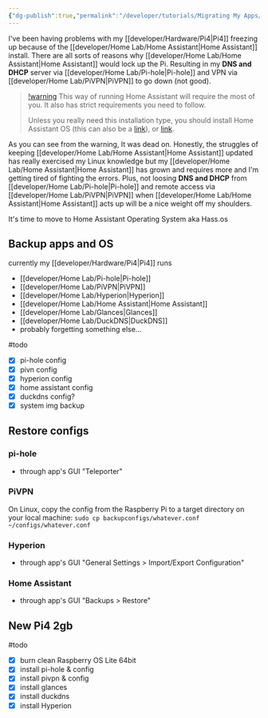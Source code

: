 ```yaml
---
{"dg-publish":true,"permalink":"/developer/tutorials/Migrating My Apps/","dgPassFrontmatter":true}
---
```


I've been having problems with my [[developer/Hardware/Pi4\|Pi4]] freezing up because of the [[developer/Home Lab/Home Assistant\|Home Assistant]] install. There are all sorts of reasons why [[developer/Home Lab/Home Assistant\|Home Assistant]] would lock up the Pi. Resulting in my **DNS and DHCP** server via [[developer/Home Lab/Pi-hole\|Pi-hole]] and VPN via [[developer/Home Lab/PiVPN\|PiVPN]]  to go down (not good). 

> [!warning](https://www.home-assistant.io/installation/linux)
> This way of running Home Assistant will require the most of you. It also has strict requirements you need to follow.
> 
> Unless you really need this installation type, you should install Home Assistant OS (this can also be a [link](https://www.home-assistant.io/installation/linux#install-home-assistant-operating-system)), or [link](https://www.home-assistant.io/installation/linux#install-home-assistant-container).

As you can see from the warning, It was dead on. Honestly, the struggles of keeping [[developer/Home Lab/Home Assistant\|Home Assistant]] updated has really exercised my Linux knowledge but my [[developer/Home Lab/Home Assistant\|Home Assistant]] has grown and requires more and I'm getting tired of fighting the errors. Plus, not loosing **DNS and DHCP** from [[developer/Home Lab/Pi-hole\|Pi-hole]] and remote access via [[developer/Home Lab/PiVPN\|PiVPN]] when [[developer/Home Lab/Home Assistant\|Home Assistant]] acts up will be a nice weight off my shoulders. 

It's time to move to Home Assistant Operating System aka Hass.os

## Backup apps and OS
currently my [[developer/Hardware/Pi4\|Pi4]] runs
- [[developer/Home Lab/Pi-hole\|Pi-hole]]
- [[developer/Home Lab/PiVPN\|PiVPN]]
- [[developer/Home Lab/Hyperion\|Hyperion]]
- [[developer/Home Lab/Home Assistant\|Home Assistant]]
- [[developer/Home Lab/Glances\|Glances]]
- [[developer/Home Lab/DuckDNS\|DuckDNS]]
- probably forgetting something else...

#todo 
- [x] pi-hole config
- [x] pivn config
- [x] hyperion config
- [x] home assistant config
- [x] duckdns config?
- [x] system img backup

## Restore configs
### pi-hole
- through app's GUI "Teleporter"

### PiVPN
On Linux, copy the config from the Raspberry Pi to a target directory on your local machine:
`sudo cp backupconfigs/whatever.conf ~/configs/whatever.conf`

### Hyperion
- through app's GUI "General Settings > Import/Export Configuration"

### Home Assistant
- through app's GUI "Backups > Restore"

## New Pi4 2gb
#todo
- [x] burn clean Raspberry OS Lite 64bit 
- [x] install pi-hole & config
- [x] install pivpn & config
- [x] install glances 
- [x] install duckdns
- [x] install Hyperion